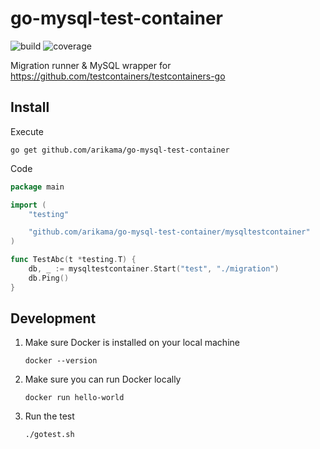 # go-mysql-test-container

![build](https://github.com/arikama/go-mysql-test-container/actions/workflows/build.yml/badge.svg)
![coverage](https://codecov.io/gh/arikama/go-mysql-test-container/branch/master/graph/badge.svg?token=isZCzDyj1N)

Migration runner & MySQL wrapper for https://github.com/testcontainers/testcontainers-go

## Install

Execute

```
go get github.com/arikama/go-mysql-test-container
```

Code

```go
package main

import (
	"testing"

	"github.com/arikama/go-mysql-test-container/mysqltestcontainer"
)

func TestAbc(t *testing.T) {
	db, _ := mysqltestcontainer.Start("test", "./migration")
	db.Ping()
}

```

## Development

1. Make sure Docker is installed on your local machine

   ```
   docker --version
   ```

2. Make sure you can run Docker locally

   ```
   docker run hello-world
   ```

3. Run the test

   ```
   ./gotest.sh
   ```
